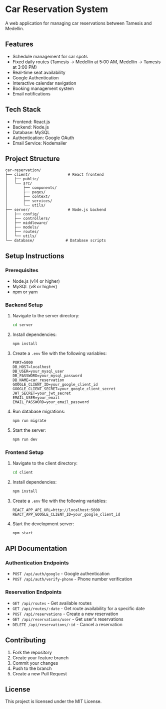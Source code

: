 # Car Reservation System

A web application for managing car reservations between Tamesis and Medellin.

## Features

- Schedule management for car spots
- Fixed daily routes (Tamesis → Medellin at 5:00 AM, Medellin → Tamesis at 3:00 PM)
- Real-time seat availability
- Google Authentication
- Interactive calendar navigation
- Booking management system
- Email notifications

## Tech Stack

- Frontend: React.js
- Backend: Node.js
- Database: MySQL
- Authentication: Google OAuth
- Email Service: Nodemailer

## Project Structure

```
car-reservation/
├── client/                 # React frontend
│   ├── public/
│   └── src/
│       ├── components/
│       ├── pages/
│       ├── context/
│       ├── services/
│       └── utils/
├── server/                 # Node.js backend
│   ├── config/
│   ├── controllers/
│   ├── middleware/
│   ├── models/
│   ├── routes/
│   └── utils/
└── database/              # Database scripts
```

## Setup Instructions

### Prerequisites

- Node.js (v14 or higher)
- MySQL (v8 or higher)
- npm or yarn

### Backend Setup

1. Navigate to the server directory:
   ```bash
   cd server
   ```

2. Install dependencies:
   ```bash
   npm install
   ```

3. Create a `.env` file with the following variables:
   ```
   PORT=5000
   DB_HOST=localhost
   DB_USER=your_mysql_user
   DB_PASSWORD=your_mysql_password
   DB_NAME=car_reservation
   GOOGLE_CLIENT_ID=your_google_client_id
   GOOGLE_CLIENT_SECRET=your_google_client_secret
   JWT_SECRET=your_jwt_secret
   EMAIL_USER=your_email
   EMAIL_PASSWORD=your_email_password
   ```

4. Run database migrations:
   ```bash
   npm run migrate
   ```

5. Start the server:
   ```bash
   npm run dev
   ```

### Frontend Setup

1. Navigate to the client directory:
   ```bash
   cd client
   ```

2. Install dependencies:
   ```bash
   npm install
   ```

3. Create a `.env` file with the following variables:
   ```
   REACT_APP_API_URL=http://localhost:5000
   REACT_APP_GOOGLE_CLIENT_ID=your_google_client_id
   ```

4. Start the development server:
   ```bash
   npm start
   ```

## API Documentation

### Authentication Endpoints

- `POST /api/auth/google` - Google authentication
- `POST /api/auth/verify-phone` - Phone number verification

### Reservation Endpoints

- `GET /api/routes` - Get available routes
- `GET /api/routes/:date` - Get route availability for a specific date
- `POST /api/reservations` - Create a new reservation
- `GET /api/reservations/user` - Get user's reservations
- `DELETE /api/reservations/:id` - Cancel a reservation

## Contributing

1. Fork the repository
2. Create your feature branch
3. Commit your changes
4. Push to the branch
5. Create a new Pull Request

## License

This project is licensed under the MIT License. 